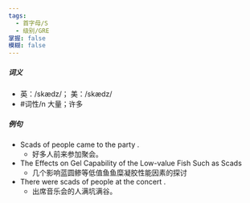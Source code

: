 ```yaml
---
tags:
  - 首字母/S
  - 级别/GRE
掌握: false
模糊: false
---
```

##### 词义
- 英：/skædz/； 美：/skædz/
- #词性/n  大量；许多
##### 例句
- Scads of people came to the party .
	- 好多人前来参加聚会。
- The Effects on Gel Capability of the Low-value Fish Such as Scads
	- 几个影响蓝圆鲹等低值鱼鱼糜凝胶性能因素的探讨
- There were scads of people at the concert .
	- 出席音乐会的人满坑满谷。
